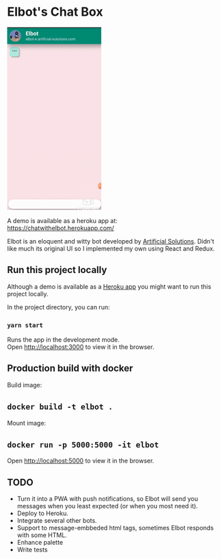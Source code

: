 # Elbot's Chat Box

  ![demo](./data/demo.gif)

A demo is available as a heroku app at: https://chatwithelbot.herokuapp.com/

Elbot is an eloquent and witty bot developed by [Artificial Solutions](https://www.artificial-solutions.com/). Didn't like much its original UI so I implemented my own using React and Redux.

## Run this project locally

Although a demo is available as a [Heroku app](https://chatwithelbot.herokuapp.com/) you might want to run this project locally.

In the project directory, you can run:

### `yarn start`

Runs the app in the development mode.<br />
Open [http://localhost:3000](http://localhost:3000) to view it in the browser.

## Production build with docker

Build image:

## `docker build -t elbot .`

Mount image:

## `docker run -p 5000:5000 -it elbot`

Open [http://localhost:5000](http://localhost:5000) to view it in the browser.

## TODO

 - Turn it into a PWA with push notifications, so Elbot will send you messages when you least expected (or when you most need it).
 - Deploy to Heroku.
 - Integrate several other bots.
 - Support to message-embbeded html tags, sometimes Elbot responds with some HTML.
 - Enhance palette
 - Write tests
